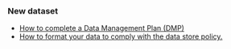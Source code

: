 ### New dataset
 * [How to complete a Data Management Plan (DMP)](DMP.md)
 * [How to format your data to comply with the data store policy.](Data_formatting.md)
